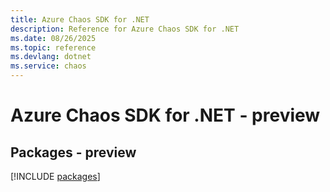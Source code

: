 ```yaml
---
title: Azure Chaos SDK for .NET
description: Reference for Azure Chaos SDK for .NET
ms.date: 08/26/2025
ms.topic: reference
ms.devlang: dotnet
ms.service: chaos
---
```

# Azure Chaos SDK for .NET - preview
## Packages - preview
[!INCLUDE [packages](chaos-index.md)]